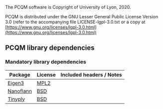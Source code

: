 The PCQM software is Copyright of University of Lyon, 2020.

PCQM is distributed under the GNU Lesser General Public License Version 3.0 (refer to the accompanying file LICENSE-lgpl-3.0.txt or a copy at [https://www.gnu.org/licenses/lgpl-3.0.html](https://www.gnu.org/licenses/lgpl-3.0.html)

## PCQM  library dependencies

### Mandatory library dependencies
| Package         |    License    | Included headers / Notes |
| --------------- | ------------- | ------------------------ |
|[Eigen3](https://eigen.tuxfamily.org/)|[MPL2](http://eigen.tuxfamily.org/index.php?title=Main_Page#License)||
|[Nanoflann](https://github.com/jlblancoc/nanoflann)|[BSD](http://www.cs.ubc.ca/research/flann/)||
|[Tinyply](https://github.com/ddiakopoulos/tinyply)|[BSD](https://github.com/ddiakopoulos/tinyply)||